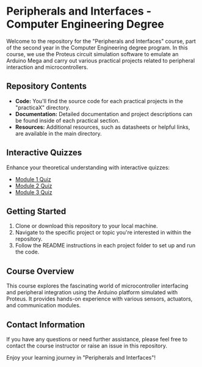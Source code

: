 # Peripherals and Interfaces - Computer Engineering Degree

Welcome to the repository for the "Peripherals and Interfaces" course, part of the second year in the Computer Engineering degree program. In this course, we use the Proteus circuit simulation software to emulate an Arduino Mega and carry out various practical projects related to peripheral interaction and microcontrollers.

## Repository Contents
- **Code:** You'll find the source code for each practical projects in the "practicaX" directory.
- **Documentation:** Detailed documentation and project descriptions can be found inside of each practical section.
- **Resources:** Additional resources, such as datasheets or helpful links, are available in the main directory.

## Interactive Quizzes
Enhance your theoretical understanding with interactive quizzes:
- [Module 1 Quiz](https://quizizz.com/admin/quiz/65590bc7aed3d305eb6e9b5a/pi-teoria-modulo-1-y-2?searchLocale=)
- [Module 2 Quiz](https://quizizz.com/admin/quiz/655a4f58dc61774b6bd8eaeb/pi-teoria-modulo-2?source=admin&trigger=quizPage)
- [Module 3 Quiz]([https://quizizz.com/admin/quiz/655a4f58dc61774b6bd8eaeb/pi-teoria-modulo-2?source=admin&trigger=quizPage](https://quizizz.com/admin/quiz/65943b183f01f1472dd5c3fa?source=quiz_share))

## Getting Started
1. Clone or download this repository to your local machine.
2. Navigate to the specific project or topic you're interested in within the repository.
3. Follow the README instructions in each project folder to set up and run the code.

## Course Overview
This course explores the fascinating world of microcontroller interfacing and peripheral integration using the Arduino platform simulated with Proteus. It provides hands-on experience with various sensors, actuators, and communication modules.

## Contact Information
If you have any questions or need further assistance, please feel free to contact the course instructor or raise an issue in this repository.

Enjoy your learning journey in "Peripherals and Interfaces"!
